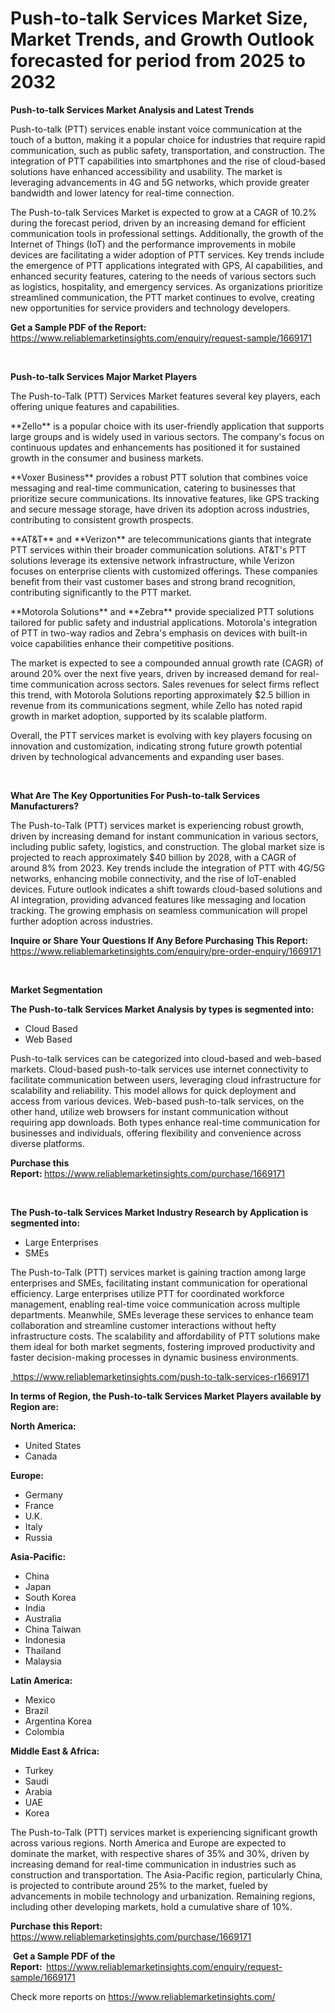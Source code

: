<p><h1>Push-to-talk Services Market Size, Market Trends, and Growth Outlook forecasted for period from 2025 to 2032</h1></p><p><strong>Push-to-talk Services Market Analysis and Latest Trends</strong></p>
<p><p>Push-to-talk (PTT) services enable instant voice communication at the touch of a button, making it a popular choice for industries that require rapid communication, such as public safety, transportation, and construction. The integration of PTT capabilities into smartphones and the rise of cloud-based solutions have enhanced accessibility and usability. The market is leveraging advancements in 4G and 5G networks, which provide greater bandwidth and lower latency for real-time connection.</p><p>The Push-to-talk Services Market is expected to grow at a CAGR of 10.2% during the forecast period, driven by an increasing demand for efficient communication tools in professional settings. Additionally, the growth of the Internet of Things (IoT) and the performance improvements in mobile devices are facilitating a wider adoption of PTT services. Key trends include the emergence of PTT applications integrated with GPS, AI capabilities, and enhanced security features, catering to the needs of various sectors such as logistics, hospitality, and emergency services. As organizations prioritize streamlined communication, the PTT market continues to evolve, creating new opportunities for service providers and technology developers.</p></p>
<p><strong>Get a Sample PDF of the Report:&nbsp;</strong> <a href="https://www.reliablemarketinsights.com/enquiry/request-sample/1669171?utm_campaign=3258&utm_medium=2&utm_source=Github&utm_content=ia&utm_term=11032025&utm_id=push-to-talk-services">https://www.reliablemarketinsights.com/enquiry/request-sample/1669171</a></p>
<p>&nbsp;</p>
<p><strong>Push-to-talk Services Major Market Players</strong></p>
<p><p>The Push-to-Talk (PTT) Services Market features several key players, each offering unique features and capabilities. </p><p>**Zello** is a popular choice with its user-friendly application that supports large groups and is widely used in various sectors. The company's focus on continuous updates and enhancements has positioned it for sustained growth in the consumer and business markets.</p><p>**Voxer Business** provides a robust PTT solution that combines voice messaging and real-time communication, catering to businesses that prioritize secure communications. Its innovative features, like GPS tracking and secure message storage, have driven its adoption across industries, contributing to consistent growth prospects.</p><p>**AT&T** and **Verizon** are telecommunications giants that integrate PTT services within their broader communication solutions. AT&T's PTT solutions leverage its extensive network infrastructure, while Verizon focuses on enterprise clients with customized offerings. These companies benefit from their vast customer bases and strong brand recognition, contributing significantly to the PTT market.</p><p>**Motorola Solutions** and **Zebra** provide specialized PTT solutions tailored for public safety and industrial applications. Motorola's integration of PTT in two-way radios and Zebra's emphasis on devices with built-in voice capabilities enhance their competitive positions.</p><p>The market is expected to see a compounded annual growth rate (CAGR) of around 20% over the next five years, driven by increased demand for real-time communication across sectors. Sales revenues for select firms reflect this trend, with Motorola Solutions reporting approximately $2.5 billion in revenue from its communications segment, while Zello has noted rapid growth in market adoption, supported by its scalable platform.</p><p>Overall, the PTT services market is evolving with key players focusing on innovation and customization, indicating strong future growth potential driven by technological advancements and expanding user bases.</p></p>
<p>&nbsp;</p>
<p><strong>What Are The Key Opportunities For Push-to-talk Services Manufacturers?</strong></p>
<p><p>The Push-to-Talk (PTT) services market is experiencing robust growth, driven by increasing demand for instant communication in various sectors, including public safety, logistics, and construction. The global market size is projected to reach approximately $40 billion by 2028, with a CAGR of around 8% from 2023. Key trends include the integration of PTT with 4G/5G networks, enhancing mobile connectivity, and the rise of IoT-enabled devices. Future outlook indicates a shift towards cloud-based solutions and AI integration, providing advanced features like messaging and location tracking. The growing emphasis on seamless communication will propel further adoption across industries.</p></p>
<p><strong>Inquire or Share Your Questions If Any Before Purchasing This Report:</strong> <a href="https://www.reliablemarketinsights.com/enquiry/pre-order-enquiry/1669171?utm_campaign=3258&utm_medium=2&utm_source=Github&utm_content=ia&utm_term=11032025&utm_id=push-to-talk-services">https://www.reliablemarketinsights.com/enquiry/pre-order-enquiry/1669171</a></p>
<p>&nbsp;</p>
<p><strong>Market Segmentation</strong></p>
<p><strong>The Push-to-talk Services Market Analysis by types is segmented into:</strong></p>
<p><ul><li>Cloud Based</li><li>Web Based</li></ul></p>
<p><p>Push-to-talk services can be categorized into cloud-based and web-based markets. Cloud-based push-to-talk services use internet connectivity to facilitate communication between users, leveraging cloud infrastructure for scalability and reliability. This model allows for quick deployment and access from various devices. Web-based push-to-talk services, on the other hand, utilize web browsers for instant communication without requiring app downloads. Both types enhance real-time communication for businesses and individuals, offering flexibility and convenience across diverse platforms.</p></p>
<p><strong>Purchase this Report:&nbsp;</strong><a href="https://www.reliablemarketinsights.com/purchase/1669171?utm_campaign=3258&utm_medium=2&utm_source=Github&utm_content=ia&utm_term=11032025&utm_id=push-to-talk-services">https://www.reliablemarketinsights.com/purchase/1669171</a></p>
<p>&nbsp;</p>
<p><strong>The Push-to-talk Services Market Industry Research by Application is segmented into:</strong></p>
<p><ul><li>Large Enterprises</li><li>SMEs</li></ul></p>
<p><p>The Push-to-Talk (PTT) services market is gaining traction among large enterprises and SMEs, facilitating instant communication for operational efficiency. Large enterprises utilize PTT for coordinated workforce management, enabling real-time voice communication across multiple departments. Meanwhile, SMEs leverage these services to enhance team collaboration and streamline customer interactions without hefty infrastructure costs. The scalability and affordability of PTT solutions make them ideal for both market segments, fostering improved productivity and faster decision-making processes in dynamic business environments.</p></p>
<p><a href="https://www.reliablemarketinsights.com/push-to-talk-services-r1669171?utm_campaign=3258&utm_medium=2&utm_source=Github&utm_content=ia&utm_term=11032025&utm_id=push-to-talk-services">&nbsp;https://www.reliablemarketinsights.com/push-to-talk-services-r1669171</a></p>
<p><strong>In terms of Region, the Push-to-talk Services Market Players available by Region are:</strong></p>
<p>
    <p> <strong> North America: </strong>
        <ul>
            <li>United States</li>
            <li>Canada</li>
        </ul>
        </p> 
    <p> <strong> Europe: </strong>
        <ul>
            <li>Germany</li>
            <li>France</li>
            <li>U.K.</li>
            <li>Italy</li>
            <li>Russia</li>
        </ul>
        </p> 
    <p> <strong> Asia-Pacific: </strong>
        <ul>
            <li>China</li>
            <li>Japan</li>
            <li>South Korea</li>
            <li>India</li>
            <li>Australia</li>
            <li>China Taiwan</li>
            <li>Indonesia</li>
            <li>Thailand</li>
            <li>Malaysia</li>
        </ul>
        </p> 
    <p> <strong> Latin America: </strong>
        <ul>
            <li>Mexico</li>
            <li>Brazil</li>
            <li>Argentina Korea</li>
            <li>Colombia</li>
        </ul>
        </p> 
    <p> <strong> Middle East & Africa: </strong>
        <ul>
            <li>Turkey</li>
            <li>Saudi</li>
            <li>Arabia</li>
            <li>UAE</li>
            <li>Korea</li>
        </ul>
    </p>
    </p>
<p><p>The Push-to-Talk (PTT) services market is experiencing significant growth across various regions. North America and Europe are expected to dominate the market, with respective shares of 35% and 30%, driven by increasing demand for real-time communication in industries such as construction and transportation. The Asia-Pacific region, particularly China, is projected to contribute around 25% to the market, fueled by advancements in mobile technology and urbanization. Remaining regions, including other developing markets, hold a cumulative share of 10%.</p></p>
<p><strong>Purchase this Report: </strong><a href="https://www.reliablemarketinsights.com/purchase/1669171?utm_campaign=3258&utm_medium=2&utm_source=Github&utm_content=ia&utm_term=11032025&utm_id=push-to-talk-services">https://www.reliablemarketinsights.com/purchase/1669171</a></p>
<p>&nbsp;<strong>Get a Sample PDF of the Report:&nbsp;&nbsp;</strong><a href="https://www.reliablemarketinsights.com/enquiry/request-sample/1669171?utm_campaign=3258&utm_medium=2&utm_source=Github&utm_content=ia&utm_term=11032025&utm_id=push-to-talk-services">https://www.reliablemarketinsights.com/enquiry/request-sample/1669171</a></p>
<p><strong></strong></p>
<p>Check more reports on <a href="https://www.reliablemarketinsights.com/?utm_campaign=3258&utm_medium=2&utm_source=Github&utm_content=ia&utm_term=11032025&utm_id=push-to-talk-services">https://www.reliablemarketinsights.com/</a></p>